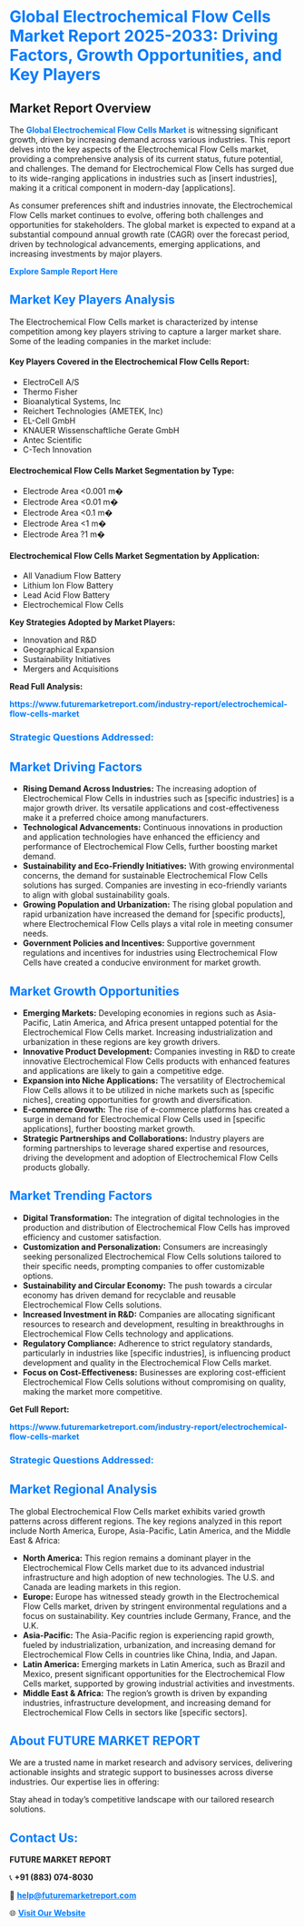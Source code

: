 <h1 style="color: #007BFF;">Global Electrochemical Flow Cells Market Report 2025-2033: Driving Factors, Growth Opportunities, and Key Players</h1>

<section id="overview">
<h2>Market Report Overview</h2>
<p>The <a href="https://www.futuremarketreport.com/industry-report/electrochemical-flow-cells-market" style="color: #007BFF; text-decoration: none;"><strong>Global Electrochemical Flow Cells Market</strong></a> is witnessing significant growth, driven by increasing demand across various industries. This report delves into the key aspects of the Electrochemical Flow Cells market, providing a comprehensive analysis of its current status, future potential, and challenges. The demand for Electrochemical Flow Cells has surged due to its wide-ranging applications in industries such as [insert industries], making it a critical component in modern-day [applications].</p>
<p>As consumer preferences shift and industries innovate, the Electrochemical Flow Cells market continues to evolve, offering both challenges and opportunities for stakeholders. The global market is expected to expand at a substantial compound annual growth rate (CAGR) over the forecast period, driven by technological advancements, emerging applications, and increasing investments by major players.</p>
</section>

<section id="overview">
<p><a href="https://www.futuremarketreport.com/request-sample/reportId=116733" style="color: #007BFF; text-decoration: none;"><strong>Explore Sample Report Here</strong></a></p>
</section>

<section id="key-players">
<h2 style="color: #007BFF;">Market Key Players Analysis</h2>
<p>The Electrochemical Flow Cells market is characterized by intense competition among key players striving to capture a larger market share. Some of the leading companies in the market include:</p>
<h4>Key Players Covered in the Electrochemical Flow Cells Report:</h4>
<ul><li>ElectroCell A/S</li><li>Thermo Fisher</li><li>Bioanalytical Systems, Inc</li><li>Reichert Technologies (AMETEK, Inc)</li><li>EL-Cell GmbH</li><li>KNAUER Wissenschaftliche Gerate GmbH</li><li>Antec Scientific</li><li>C-Tech Innovation</li></ul>
<h4>Electrochemical Flow Cells Market Segmentation by Type:</h4>
<ul><li>Electrode Area &lt;0.001 m�</li><li>Electrode Area &lt;0.01 m�</li><li>Electrode Area &lt;0.1 m�</li><li>Electrode Area &lt;1 m�</li><li>Electrode Area ?1 m�</li></ul>

<h4>Electrochemical Flow Cells Market Segmentation by Application:</h4>
<ul><li>All Vanadium Flow Battery</li><li>Lithium Ion Flow Battery</li><li>Lead Acid Flow Battery</li><li>Electrochemical Flow Cells</li></ul>
<p><strong>Key Strategies Adopted by Market Players:</strong></p>
<ul>
<li>Innovation and R&D</li>
<li>Geographical Expansion</li>
<li>Sustainability Initiatives</li>
<li>Mergers and Acquisitions</li>
</ul>
</section>

<section>
<p><strong>Read Full Analysis: </strong></p><a href="https://www.futuremarketreport.com/industry-report/electrochemical-flow-cells-market" style="color: #007BFF; text-decoration: none;"><strong>https://www.futuremarketreport.com/industry-report/electrochemical-flow-cells-market</strong></a>
<h3 style="color: #007BFF;">Strategic Questions Addressed:</h3>
</section>

<section id="driving-factors">
<h2 style="color: #007BFF;">Market Driving Factors</h2>
<ul>
<li><strong>Rising Demand Across Industries:</strong> The increasing adoption of Electrochemical Flow Cells in industries such as [specific industries] is a major growth driver. Its versatile applications and cost-effectiveness make it a preferred choice among manufacturers.</li>
<li><strong>Technological Advancements:</strong> Continuous innovations in production and application technologies have enhanced the efficiency and performance of Electrochemical Flow Cells, further boosting market demand.</li>
<li><strong>Sustainability and Eco-Friendly Initiatives:</strong> With growing environmental concerns, the demand for sustainable Electrochemical Flow Cells solutions has surged. Companies are investing in eco-friendly variants to align with global sustainability goals.</li>
<li><strong>Growing Population and Urbanization:</strong> The rising global population and rapid urbanization have increased the demand for [specific products], where Electrochemical Flow Cells plays a vital role in meeting consumer needs.</li>
<li><strong>Government Policies and Incentives:</strong> Supportive government regulations and incentives for industries using Electrochemical Flow Cells have created a conducive environment for market growth.</li>
</ul>
</section>

<section id="growth-opportunities">
<h2 style="color: #007BFF;">Market Growth Opportunities</h2>
<ul>
<li><strong>Emerging Markets:</strong> Developing economies in regions such as Asia-Pacific, Latin America, and Africa present untapped potential for the Electrochemical Flow Cells market. Increasing industrialization and urbanization in these regions are key growth drivers.</li>
<li><strong>Innovative Product Development:</strong> Companies investing in R&D to create innovative Electrochemical Flow Cells products with enhanced features and applications are likely to gain a competitive edge.</li>
<li><strong>Expansion into Niche Applications:</strong> The versatility of Electrochemical Flow Cells allows it to be utilized in niche markets such as [specific niches], creating opportunities for growth and diversification.</li>
<li><strong>E-commerce Growth:</strong> The rise of e-commerce platforms has created a surge in demand for Electrochemical Flow Cells used in [specific applications], further boosting market growth.</li>
<li><strong>Strategic Partnerships and Collaborations:</strong> Industry players are forming partnerships to leverage shared expertise and resources, driving the development and adoption of Electrochemical Flow Cells products globally.</li>
</ul>
</section>

<section id="trending-factors">
<h2 style="color: #007BFF;">Market Trending Factors</h2>
<ul>
<li><strong>Digital Transformation:</strong> The integration of digital technologies in the production and distribution of Electrochemical Flow Cells has improved efficiency and customer satisfaction.</li>
<li><strong>Customization and Personalization:</strong> Consumers are increasingly seeking personalized Electrochemical Flow Cells solutions tailored to their specific needs, prompting companies to offer customizable options.</li>
<li><strong>Sustainability and Circular Economy:</strong> The push towards a circular economy has driven demand for recyclable and reusable Electrochemical Flow Cells solutions.</li>
<li><strong>Increased Investment in R&D:</strong> Companies are allocating significant resources to research and development, resulting in breakthroughs in Electrochemical Flow Cells technology and applications.</li>
<li><strong>Regulatory Compliance:</strong> Adherence to strict regulatory standards, particularly in industries like [specific industries], is influencing product development and quality in the Electrochemical Flow Cells market.</li>
<li><strong>Focus on Cost-Effectiveness:</strong> Businesses are exploring cost-efficient Electrochemical Flow Cells solutions without compromising on quality, making the market more competitive.</li>
</ul>
</section>

<section>
<p><strong>Get Full Report: </strong></p><a href="https://www.futuremarketreport.com/industry-report/electrochemical-flow-cells-market" style="color: #007BFF; text-decoration: none;"><strong>https://www.futuremarketreport.com/industry-report/electrochemical-flow-cells-market</strong></a>
<h3 style="color: #007BFF;">Strategic Questions Addressed:</h3>
</section>


<section id="regional-analysis">
<h2 style="color: #007BFF;">Market Regional Analysis</h2>
<p>The global Electrochemical Flow Cells market exhibits varied growth patterns across different regions. The key regions analyzed in this report include North America, Europe, Asia-Pacific, Latin America, and the Middle East & Africa:</p>
<ul>
<li><strong>North America:</strong> This region remains a dominant player in the Electrochemical Flow Cells market due to its advanced industrial infrastructure and high adoption of new technologies. The U.S. and Canada are leading markets in this region.</li>
<li><strong>Europe:</strong> Europe has witnessed steady growth in the Electrochemical Flow Cells market, driven by stringent environmental regulations and a focus on sustainability. Key countries include Germany, France, and the U.K.</li>
<li><strong>Asia-Pacific:</strong> The Asia-Pacific region is experiencing rapid growth, fueled by industrialization, urbanization, and increasing demand for Electrochemical Flow Cells in countries like China, India, and Japan.</li>
<li><strong>Latin America:</strong> Emerging markets in Latin America, such as Brazil and Mexico, present significant opportunities for the Electrochemical Flow Cells market, supported by growing industrial activities and investments.</li>
<li><strong>Middle East & Africa:</strong> The region’s growth is driven by expanding industries, infrastructure development, and increasing demand for Electrochemical Flow Cells in sectors like [specific sectors].</li>
</ul>
</section>

<footer>
<h2 style="color: #007BFF;">About FUTURE MARKET REPORT</h2>
<p>We are a trusted name in market research and advisory services, delivering actionable insights and strategic support to businesses across diverse industries. Our expertise lies in offering:</p>

<p>Stay ahead in today’s competitive landscape with our tailored research solutions.</p>

<h2 style="color: #007BFF;">Contact Us:</h2>
<p><strong>FUTURE MARKET REPORT</strong></p>
<p>📞 <strong>+91 (883) 074-8030</strong></p>
<p>📧 <strong><a href="mailto:help@futuremarketreport.com" style="color: #007BFF;">help@futuremarketreport.com</a></strong></p>
<p>🌐 <strong><a href="https://www.futuremarketreport.com/" style="color: #007BFF;">Visit Our Website</a></strong></p>
</footer>